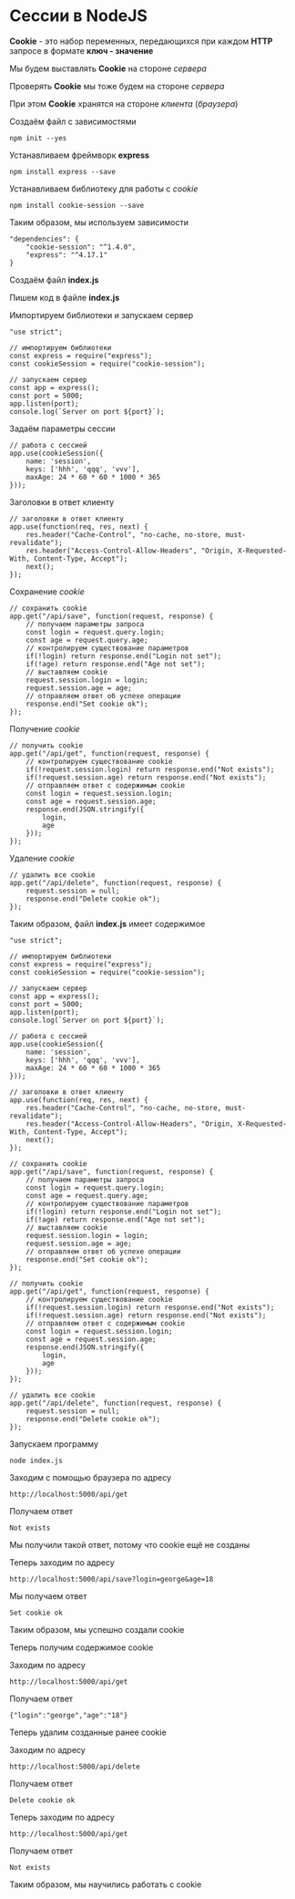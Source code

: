 # Сессии в NodeJS

**Cookie** - это набор переменных, передающихся при каждом **HTTP** запросе в формате **ключ - значение**

Мы будем выставлять **Cookie** на стороне *сервера*

Проверять **Cookie** мы тоже будем на стороне *сервера*

При этом **Cookie** хранятся на стороне *клиента* (*браузера*)

Создаём файл с зависимостями

```
npm init --yes
```

Устанавливаем фреймворк **express**

```
npm install express --save
```

Устанавливаем библиотеку для работы с *cookie*

```
npm install cookie-session --save
```

Таким образом, мы используем зависимости

```
"dependencies": {
    "cookie-session": "^1.4.0",
    "express": "^4.17.1"
}
```

Создаём файл **index.js**

Пишем код в файле **index.js**

Импортируем библиотеки и запускаем сервер

```
"use strict";

// импортируем библиотеки
const express = require("express");
const cookieSession = require("cookie-session");

// запускаем сервер
const app = express();
const port = 5000;
app.listen(port);
console.log(`Server on port ${port}`);
```

Задаём параметры сессии

```
// работа с сессией
app.use(cookieSession({
    name: 'session',
    keys: ['hhh', 'qqq', 'vvv'],
    maxAge: 24 * 60 * 60 * 1000 * 365
}));
```

Заголовки в ответ клиенту

```
// заголовки в ответ клиенту
app.use(function(req, res, next) {
    res.header("Cache-Control", "no-cache, no-store, must-revalidate");
    res.header("Access-Control-Allow-Headers", "Origin, X-Requested-With, Content-Type, Accept");
    next();
});
```

Сохранение *cookie*

```
// сохранить cookie
app.get("/api/save", function(request, response) {
    // получаем параметры запроса
    const login = request.query.login;
    const age = request.query.age;
    // контролируем существование параметров
    if(!login) return response.end("Login not set");
    if(!age) return response.end("Age not set");
    // выставляем cookie
    request.session.login = login;
    request.session.age = age;
    // отправляем ответ об успехе операции
    response.end("Set cookie ok");
});
```

Получение *cookie*

```
// получить cookie
app.get("/api/get", function(request, response) {
    // контролируем существование cookie
    if(!request.session.login) return response.end("Not exists");
    if(!request.session.age) return response.end("Not exists");
    // отправляем ответ с содержимым cookie
    const login = request.session.login;
    const age = request.session.age;
    response.end(JSON.stringify({
        login,
        age
    }));
});
```

Удаление *cookie*

```
// удалить все cookie
app.get("/api/delete", function(request, response) {
    request.session = null;
    response.end("Delete cookie ok");
});
```

Таким образом, файл **index.js** имеет содержимое

```
"use strict";

// импортируем библиотеки
const express = require("express");
const cookieSession = require("cookie-session");

// запускаем сервер
const app = express();
const port = 5000;
app.listen(port);
console.log(`Server on port ${port}`);

// работа с сессией
app.use(cookieSession({
    name: 'session',
    keys: ['hhh', 'qqq', 'vvv'],
    maxAge: 24 * 60 * 60 * 1000 * 365
}));

// заголовки в ответ клиенту
app.use(function(req, res, next) {
    res.header("Cache-Control", "no-cache, no-store, must-revalidate");
    res.header("Access-Control-Allow-Headers", "Origin, X-Requested-With, Content-Type, Accept");
    next();
});

// сохранить cookie
app.get("/api/save", function(request, response) {
    // получаем параметры запроса
    const login = request.query.login;
    const age = request.query.age;
    // контролируем существование параметров
    if(!login) return response.end("Login not set");
    if(!age) return response.end("Age not set");
    // выставляем cookie
    request.session.login = login;
    request.session.age = age;
    // отправляем ответ об успехе операции
    response.end("Set cookie ok");
});

// получить cookie
app.get("/api/get", function(request, response) {
    // контролируем существование cookie
    if(!request.session.login) return response.end("Not exists");
    if(!request.session.age) return response.end("Not exists");
    // отправляем ответ с содержимым cookie
    const login = request.session.login;
    const age = request.session.age;
    response.end(JSON.stringify({
        login,
        age
    }));
});

// удалить все cookie
app.get("/api/delete", function(request, response) {
    request.session = null;
    response.end("Delete cookie ok");
});
```

Запускаем программу

```
node index.js
```

Заходим с помощью браузера по адресу

```
http://localhost:5000/api/get
```

Получаем ответ

```
Not exists
```

Мы получили такой ответ, потому что cookie ещё не созданы

Теперь заходим по адресу

```
http://localhost:5000/api/save?login=george&age=18
```

Мы получаем ответ

```
Set cookie ok
```

Таким образом, мы успешно создали cookie

Теперь получим содержимое cookie

Заходим по адресу

```
http://localhost:5000/api/get
```

Получаем ответ

```
{"login":"george","age":"18"}
```

Теперь удалим созданные ранее cookie

Заходим по адресу

```
http://localhost:5000/api/delete
```

Получаем ответ

```
Delete cookie ok
```

Теперь заходим по адресу

```
http://localhost:5000/api/get
```

Получаем ответ

```
Not exists
```

Таким образом, мы научились работать с cookie

